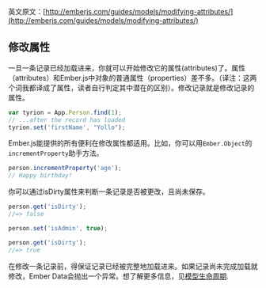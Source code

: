 英文原文：[http://emberjs.com/guides/models/modifying-attributes/](http://emberjs.com/guides/models/modifying-attributes/)


## 修改属性


一旦一条记录已经加载进来，你就可以开始修改它的属性(attributes)了。属性（attributes）和Ember.js中对象的普通属性（properties）差不多。（译注：这两个词我都译成了属性，读者自行判定其中潜在的区别）。修改记录就是修改记录的属性。

```js
var tyrion = App.Person.find(1);
// ...after the record has loaded
tyrion.set('firstName', "Yollo");
```

Ember.js能提供的所有便利在修改属性都适用。比如，你可以用`Ember.Object`的`incrementProperty`助手方法。

```js
person.incrementProperty('age');
// Happy birthday!
```

你可以通过isDirty属性来判断一条记录是否被更改，且尚未保存。

```js
person.get('isDirty');
//=> false

person.set('isAdmin', true);

person.get('isDirty');
//=> true
```

在修改一条记录前，得保证记录已经被完整地加载进来。如果记录尚未完成加载就修改，Ember Data会抛出一个异常。想了解更多信息，见[模型生命周期][1].

[1]: /guides/models/model-lifecycle